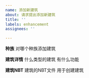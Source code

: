 ```yaml
---
name: 添加新建筑
about: 请求提出添加新建筑
title: ''
labels: enhancement
assignees: ''

---
```


**种族**
对哪个种族添加建筑

**建筑详情**
什么类型的建筑 有什么功能

**建筑NBT**
建筑的NBT文件 用于创建建筑
